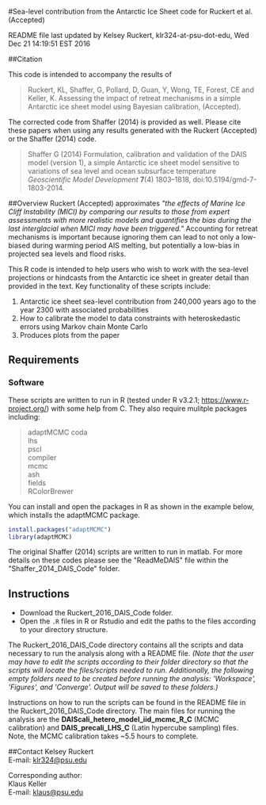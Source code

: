 #Sea-level contribution from the Antarctic Ice Sheet code for Ruckert et al. (Accepted)

README file last updated by Kelsey Ruckert, klr324-at-psu-dot-edu, Wed Dec 21 14:19:51 EST 2016

##Citation

This code is intended to accompany the results of

>Ruckert, KL, Shaffer, G, Pollard, D, Guan, Y, Wong, TE, Forest, CE and Keller, K. Assessing the impact of retreat mechanisms in a simple Antarctic ice sheet model using Bayesian calibration, (Accepted).

The corrected code from Shaffer (2014) is provided as well. Please cite these papers when using any results generated with the Ruckert (Accepted) or the Shaffer (2014) code. 

>Shaffer G (2014) Formulation, calibration and validation of the DAIS model (version 1), a simple Antarctic ice sheet model sensitive to variations of sea level and ocean subsurface temperature _Geoscientific Model Development_ **7**(4) 1803–1818, doi:10.5194/gmd-7-1803-2014.

##Overview
Ruckert (Accepted) approximates *"the effects of Marine Ice Cliff Instability (MICI) by comparing our results to those from expert assessments with more realistic models and quantifies the bias during the last interglacial when MICI may have been triggered."* Accounting for retreat mechanisms is important because ignoring them can lead to not only a low-biased during warming period AIS melting, but potentially a low-bias in projected sea levels and flood risks.

This R code is intended to help users who wish to work with the sea-level projections or hindcasts from the Antarctic ice sheet in greater detail than provided in the text. Key functionality of these scripts include:

1. Antarctic ice sheet sea-level contribution from 240,000 years ago to the year 2300 with associated probabilities
2. How to calibrate the model to data constraints with heteroskedastic errors using Markov chain Monte Carlo
3. Produces plots from the paper

## Requirements
### Software
These scripts are written to run in R (tested under R v3.2.1; https://www.r-project.org/) with some help from C. They also require mulitple packages including:  
>adaptMCMC 
coda  
lhs  
pscl  
compiler  
mcmc  
ash  
fields  
RColorBrewer

You can install and open the packages in R as shown in the example below, which installs the adaptMCMC package.

```R
install.packages("adaptMCMC")
library(adaptMCMC)
``` 

The original Shaffer (2014) scripts are written to run in matlab. For more details on these codes please see the "ReadMeDAIS" file within the "Shaffer_2014_DAIS_Code" folder.

## Instructions
* Download the Ruckert_2016_DAIS_Code folder.
* Open the `.R` files in R or Rstudio and edit the paths to the files according to your directory structure.

The Ruckert_2016_DAIS_Code directory contains all the scripts and data necessary to run the analysis along with a README file. _(Note that the user may have to edit the scripts according to their folder directory so that the scripts will locate the files/scripts needed to run. Additionally, the following empty folders need to be created before running the analysis: 'Workspace', 'Figures', and 'Converge'. Output will be saved to these folders.)_

Instructions on how to run the scripts can be found in the README file in the Ruckert_2016_DAIS_Code directory. The main files for running the analysis  are the **DAIScali_hetero_model_iid_mcmc_R_C** (MCMC calibration) and **DAIS_precali_LHS_C** (Latin hypercube sampling) files. Note, the MCMC calibration takes ~5.5 hours to complete.

##Contact
Kelsey Ruckert  
E-mail: <klr324@psu.edu>  

Corresponding author:  
Klaus Keller   
E-mail: <klaus@psu.edu>

